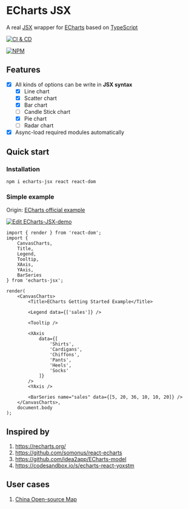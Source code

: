 # ECharts JSX

A real [JSX][1] wrapper for [ECharts][2] based on [TypeScript][3]

[![CI & CD](https://github.com/idea2app/ECharts-JSX/actions/workflows/main.yml/badge.svg)][4]

[![NPM](https://nodei.co/npm/echarts-jsx.png?downloads=true&downloadRank=true&stars=true)][5]

## Features

-   [x] All kinds of options can be write in **JSX syntax**
    -   [x] Line chart
    -   [x] Scatter chart
    -   [x] Bar chart
    -   [ ] Candle Stick chart
    -   [x] Pie chart
    -   [ ] Radar chart
-   [x] Async-load required modules automatically

## Quick start

### Installation

```shell
npm i echarts-jsx react react-dom
```

### Simple example

Origin: [ECharts official example][6]

[![Edit ECharts-JSX-demo](https://codesandbox.io/static/img/play-codesandbox.svg)][7]

```tsx
import { render } from 'react-dom';
import {
    CanvasCharts,
    Title,
    Legend,
    Tooltip,
    XAxis,
    YAxis,
    BarSeries
} from 'echarts-jsx';

render(
    <CanvasCharts>
        <Title>ECharts Getting Started Example</Title>

        <Legend data={['sales']} />

        <Tooltip />

        <XAxis
            data={[
                'Shirts',
                'Cardigans',
                'Chiffons',
                'Pants',
                'Heels',
                'Socks'
            ]}
        />
        <YAxis />

        <BarSeries name="sales" data={[5, 20, 36, 10, 10, 20]} />
    </CanvasCharts>,
    document.body
);
```

## Inspired by

1. https://recharts.org/
2. https://github.com/somonus/react-echarts
3. https://github.com/idea2app/ECharts-model
4. https://codesandbox.io/s/echarts-react-yoxstm

## User cases

1. [China Open-source Map](https://test.kaiyuanshe.cn/organization/)

[1]: https://facebook.github.io/jsx/
[2]: https://echarts.apache.org/
[3]: https://www.typescriptlang.org/
[4]: https://github.com/idea2app/ECharts-JSX/actions/workflows/main.yml
[5]: https://nodei.co/npm/echarts-jsx/
[6]: https://echarts.apache.org/handbook/en/get-started/
[7]: https://codesandbox.io/s/echarts-jsx-demo-bouwsf?autoresize=1&fontsize=14&module=%2Fsrc%2FBar.tsx&theme=dark
